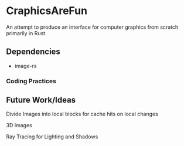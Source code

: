 # CraphicsAreFun
An attempt to produce an interface for computer graphics from scratch primarily in Rust

## Dependencies 
* image-rs


### Coding Practices

## Future Work/Ideas

Divide Images into local blocks for cache hits on local changes

3D Images

Ray Tracing for Lighting and Shadows
